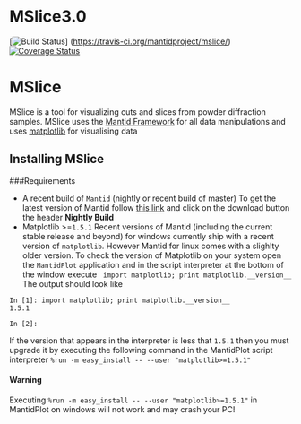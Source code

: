 # MSlice3.0
[![Build Status](https://travis-ci.org/mantidproject/mslice.svg?branch=master)] (https://travis-ci.org/mantidproject/mslice/)[![Coverage Status](https://coveralls.io/repos/github/mantidproject/mslice/badge.svg?branch=master)](https://coveralls.io/github/mantidproject/mslice?branch=master)
# MSlice
MSlice is a tool for visualizing cuts and slices from powder diffraction samples. MSlice uses the [Mantid Framework](http://www.mantidproject.org/) for all data manipulations and uses [matplotlib](http://matplotlib.org/) for visualising data

## Installing MSlice
###Requirements
- A recent build of `Mantid` (nightly or recent build of master) 
To get the latest version of Mantid follow [this link](http://download.mantidproject.org/) and click on the download button the header **Nightly Build**
- Matplotlib >=`1.5.1`
Recent versions of Mantid (including the current stable release and beyond) for windows currently ship with a recent version of `matplotlib`. However Mantid for linux comes with a slighlty older version.
To check the version of Matplotlib on your system open the `MantidPlot` application and in the script interpreter at the bottom of the window execute ` import matplotlib; print matplotlib.__version__`
The output should look like
```
In [1]: import matplotlib; print matplotlib.__version__
1.5.1

In [2]:
```
If the version that appears in the interpreter is less that  `1.5.1` then you must upgrade it by executing the following command in the MantidPlot script interpreter
 `%run -m easy_install -- --user "matplotlib>=1.5.1"`
 
#### Warning
 
 Executing  `%run -m easy_install -- --user "matplotlib>=1.5.1"` in MantidPlot on windows will not work and may crash your PC!
 